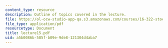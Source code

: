 ```yaml
---
content_type: resource
description: Outline of topics covered in the lecture.
file: https://ol-ocw-studio-app-qa.s3.amazonaws.com/courses/16-322-stochastic-estimation-and-control-fall-2004/a5b0086b585fb09e9de8121304d4aba7_lecture15.pdf
file_type: application/pdf
resourcetype: Document
title: lecture15.pdf
uid: a5b0086b-585f-b09e-9de8-121304d4aba7
---
```

